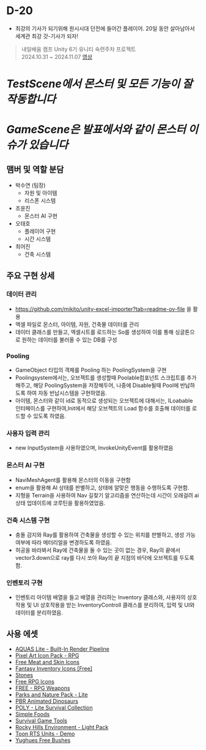 # D-20
- 최강의 기사가 되기위해 원시시대 던전에 들어간 플레이어. 20일 동안 살아남아서 세계관 최강 갓-기사가 되자!  
> 내일배움 캠프 Unity 6기 유니티 숙련주차 프로젝트  
> 2024.10.31 ~ 2024.11.07
> [영상](https://www.youtube.com/watch?v=cDnZxsi9H_A)

# *TestScene에서 몬스터 및 모든 기능이 잘 작동합니다*
# *GameScene은 발표에서와 같이 몬스터 이슈가 있습니다*


## 맴버 및 역할 분담
- 박수연 (팀장)
  - 자원 및 아이템
  - 리스폰 시스템
- 조윤진
  - 몬스터 AI 구현
- 오태호
  - 플레이어 구현
  - 시간 시스템
- 최어진
  - 건축 시스템
 
## 주요 구현 상세
### 데이터 관리
- https://github.com/mikito/unity-excel-importer?tab=readme-ov-file 을 활용
- 엑셀 파일로 몬스터, 아이템, 자원, 건축물 데이터를 관리
- 데이터 클래스를 만들고, 엑셀시트를 로드하는 So를 생성하여 이를 통해 싱글톤으로 원하는 데이터를 불러올 수 있는 DB를 구성
### Pooling
- GameObject 타입의 객체를 Pooling 하는 PoolingSystem을 구현
- Poolingsystem에서는, 오브젝트를 생성할때 Poolable컴포넌트 스크립트를 추가해주고, 해당 PoolingSystem을 저장해두어, 나중에 Disable될때 Pool에 반납하도록 하여 자동 반납시스템을 구현하였음.
- 아이템, 몬스터와 같이 id로 동적으로 생성되는 오브젝트에 대해서는, ILoabable 인터페이스를 구현하여,Init에서 해당 오브젝트의 Load 함수를 호출해 데이터를 로드할 수 있도록 하였음.
### 사용자 입력 관리
- new InputSystem을 사용하였으며, InvokeUnityEvent를 활용하였음
### 몬스터 AI 구현
- NaviMeshAgent를 활용해 몬스터의 이동을 구현함
- enum을 활용해 AI 상태를 판별하고, 상태에 알맞은 행동을 수행하도록 구현함.
- 지형을 Terrain을 사용하여 Nav 길찾기 알고리즘을 연산하는데 시간이 오래걸려 ai상태 업데이트에 코루틴을 활용하였었음.
### 건축 시스템 구현
- 충돌 감지와 Ray를 활용하여 건축물을 생성할 수 있는 위치를 판별하고, 생성 가능 여부에 따라 메터리얼을 변경하도록 하였음.
- 허공을 바라봐서 Ray에 건축물을 둘 수 있는 곳이 없는 경우, Ray의 끝에서 vector3.down으로 ray를 다시 쏘아 Ray의 끝 지점의 바닥에 오브젝트를 두도록 함.
### 인벤토리 구현
- 인벤토리 아이템 배열을 들고 배열을 관리하는 Inventory 클래스와, 사용자의 상호작용 및 UI 상호작용을 받는 InventoryControll 클래스를 분리하여, 입력 및 UI와 데이터를 분리하였음.

## 사용 에셋 
- [AQUAS Lite - Built-In Render Pipeline](https://assetstore.unity.com/packages/vfx/shaders/aquas-lite-built-in-render-pipeline-53519)
- [Pixel Art Icon Pack - RPG](https://assetstore.unity.com/packages/2d/gui/icons/pixel-art-icon-pack-rpg-158343)
- [Free Meat and Skin Icons](https://assetstore.unity.com/packages/2d/gui/icons/free-meat-and-skin-icons-196219)
- [Fantasy Inventory Icons \[Free\]](https://assetstore.unity.com/packages/2d/gui/icons/fantasy-inventory-icons-free-143805)
- [Stones](https://assetstore.unity.com/packages/3d/props/exterior/stones-40329)
- [Free RPG Icons](https://assetstore.unity.com/packages/2d/gui/icons/free-rpg-icons-111659)
- [FREE - RPG Weapons](https://assetstore.unity.com/packages/3d/props/weapons/free-rpg-weapons-199738)
- [Parks and Nature Pack - Lite](https://assetstore.unity.com/packages/3d/props/parks-and-nature-pack-lite-77362)
- [PBR Animated Dinosaurs](https://assetstore.unity.com/packages/3d/characters/animals/pbr-animated-dinosaurs-256019)
- [POLY - Lite Survival Collection](https://assetstore.unity.com/packages/3d/props/poly-lite-survival-collection-220452)
- [Simple Foods](https://assetstore.unity.com/packages/3d/props/food/simple-foods-207032)
- [Survival Game Tools](https://assetstore.unity.com/packages/3d/props/tools/survival-game-tools-139872)
- [Rocky Hills Environment - Light Pack](https://assetstore.unity.com/packages/3d/environments/landscapes/rocky-hills-environment-light-pack-89939)
- [Toon RTS Units - Demo](https://assetstore.unity.com/packages/3d/characters/toon-rts-units-demo-69687)
- [Yughues Free Bushes](https://assetstore.unity.com/packages/3d/vegetation/plants/yughues-free-bushes-13168)
